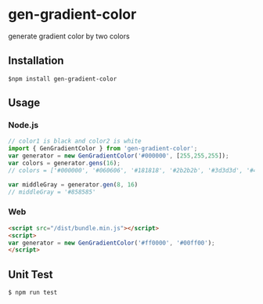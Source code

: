 # gen-gradient-color
generate gradient color by two colors

## Installation

```shell
$npm install gen-gradient-color
```

## Usage

### Node.js

```js
// color1 is black and color2 is white
import { GenGradientColor } from 'gen-gradient-color';
var generator = new GenGradientColor('#000000', [255,255,255]);
var colors = generator.gens(16);
// colors = ['#000000', '#060606', '#181818', '#2b2b2b', '#3d3d3d', '#4f4f4f', '#616161', '#737373', '#858585', '#979797', '#a8a8a8', '#bababa', '#cbcbcb', '#dddddd', '#efefef', '#ffffff'];

var middleGray = generator.gen(8, 16)
// middleGray = '#858585'
```

### Web

```html
<script src="/dist/bundle.min.js"></script>
<script>
var generator = new GenGradientColor('#ff0000', '#00ff00');
</script>
```

## Unit Test

```shell
$ npm run test
```

